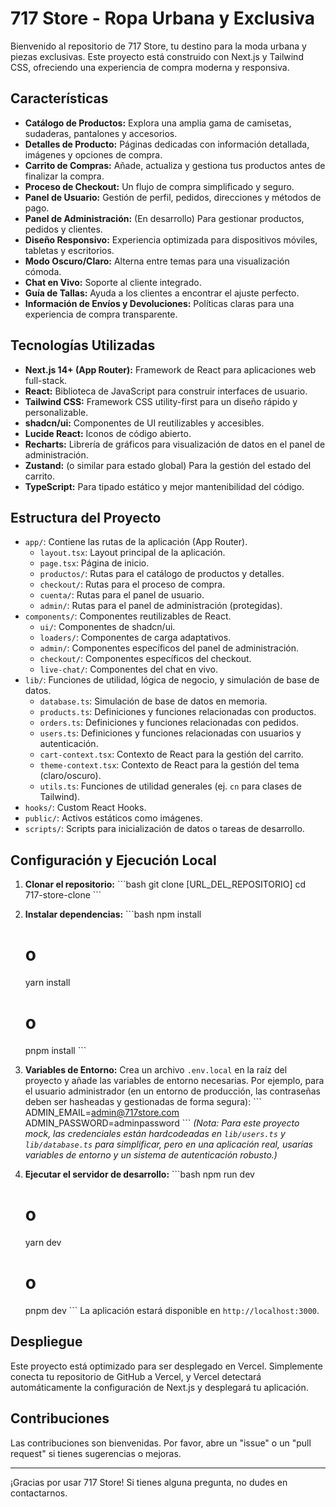 # 717 Store - Ropa Urbana y Exclusiva

Bienvenido al repositorio de 717 Store, tu destino para la moda urbana y piezas exclusivas. Este proyecto está construido con Next.js y Tailwind CSS, ofreciendo una experiencia de compra moderna y responsiva.

## Características

-   **Catálogo de Productos:** Explora una amplia gama de camisetas, sudaderas, pantalones y accesorios.
-   **Detalles de Producto:** Páginas dedicadas con información detallada, imágenes y opciones de compra.
-   **Carrito de Compras:** Añade, actualiza y gestiona tus productos antes de finalizar la compra.
-   **Proceso de Checkout:** Un flujo de compra simplificado y seguro.
-   **Panel de Usuario:** Gestión de perfil, pedidos, direcciones y métodos de pago.
-   **Panel de Administración:** (En desarrollo) Para gestionar productos, pedidos y clientes.
-   **Diseño Responsivo:** Experiencia optimizada para dispositivos móviles, tabletas y escritorios.
-   **Modo Oscuro/Claro:** Alterna entre temas para una visualización cómoda.
-   **Chat en Vivo:** Soporte al cliente integrado.
-   **Guía de Tallas:** Ayuda a los clientes a encontrar el ajuste perfecto.
-   **Información de Envíos y Devoluciones:** Políticas claras para una experiencia de compra transparente.

## Tecnologías Utilizadas

-   **Next.js 14+ (App Router):** Framework de React para aplicaciones web full-stack.
-   **React:** Biblioteca de JavaScript para construir interfaces de usuario.
-   **Tailwind CSS:** Framework CSS utility-first para un diseño rápido y personalizable.
-   **shadcn/ui:** Componentes de UI reutilizables y accesibles.
-   **Lucide React:** Iconos de código abierto.
-   **Recharts:** Librería de gráficos para visualización de datos en el panel de administración.
-   **Zustand:** (o similar para estado global) Para la gestión del estado del carrito.
-   **TypeScript:** Para tipado estático y mejor mantenibilidad del código.

## Estructura del Proyecto

-   `app/`: Contiene las rutas de la aplicación (App Router).
    -   `layout.tsx`: Layout principal de la aplicación.
    -   `page.tsx`: Página de inicio.
    -   `productos/`: Rutas para el catálogo de productos y detalles.
    -   `checkout/`: Rutas para el proceso de compra.
    -   `cuenta/`: Rutas para el panel de usuario.
    -   `admin/`: Rutas para el panel de administración (protegidas).
-   `components/`: Componentes reutilizables de React.
    -   `ui/`: Componentes de shadcn/ui.
    -   `loaders/`: Componentes de carga adaptativos.
    -   `admin/`: Componentes específicos del panel de administración.
    -   `checkout/`: Componentes específicos del checkout.
    -   `live-chat/`: Componentes del chat en vivo.
-   `lib/`: Funciones de utilidad, lógica de negocio, y simulación de base de datos.
    -   `database.ts`: Simulación de base de datos en memoria.
    -   `products.ts`: Definiciones y funciones relacionadas con productos.
    -   `orders.ts`: Definiciones y funciones relacionadas con pedidos.
    -   `users.ts`: Definiciones y funciones relacionadas con usuarios y autenticación.
    -   `cart-context.tsx`: Contexto de React para la gestión del carrito.
    -   `theme-context.tsx`: Contexto de React para la gestión del tema (claro/oscuro).
    -   `utils.ts`: Funciones de utilidad generales (ej. `cn` para clases de Tailwind).
-   `hooks/`: Custom React Hooks.
-   `public/`: Activos estáticos como imágenes.
-   `scripts/`: Scripts para inicialización de datos o tareas de desarrollo.

## Configuración y Ejecución Local

1.  **Clonar el repositorio:**
    \`\`\`bash
    git clone [URL_DEL_REPOSITORIO]
    cd 717-store-clone
    \`\`\`

2.  **Instalar dependencias:**
    \`\`\`bash
    npm install
    # o
    yarn install
    # o
    pnpm install
    \`\`\`

3.  **Variables de Entorno:**
    Crea un archivo `.env.local` en la raíz del proyecto y añade las variables de entorno necesarias. Por ejemplo, para el usuario administrador (en un entorno de producción, las contraseñas deben ser hasheadas y gestionadas de forma segura):
    \`\`\`
    ADMIN_EMAIL=admin@717store.com
    ADMIN_PASSWORD=adminpassword
    \`\`\`
    *(Nota: Para este proyecto mock, las credenciales están hardcodeadas en `lib/users.ts` y `lib/database.ts` para simplificar, pero en una aplicación real, usarías variables de entorno y un sistema de autenticación robusto.)*

4.  **Ejecutar el servidor de desarrollo:**
    \`\`\`bash
    npm run dev
    # o
    yarn dev
    # o
    pnpm dev
    \`\`\`
    La aplicación estará disponible en `http://localhost:3000`.

## Despliegue

Este proyecto está optimizado para ser desplegado en Vercel. Simplemente conecta tu repositorio de GitHub a Vercel, y Vercel detectará automáticamente la configuración de Next.js y desplegará tu aplicación.

## Contribuciones

Las contribuciones son bienvenidas. Por favor, abre un "issue" o un "pull request" si tienes sugerencias o mejoras.

---

¡Gracias por usar 717 Store! Si tienes alguna pregunta, no dudes en contactarnos.
